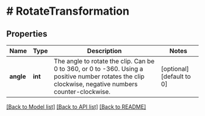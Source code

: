 # # RotateTransformation

## Properties

Name | Type | Description | Notes
------------ | ------------- | ------------- | -------------
**angle** | **int** | The angle to rotate the clip. Can be 0 to 360, or 0 to -360. Using a positive number rotates the clip clockwise, negative numbers counter-clockwise. | [optional] [default to 0]

[[Back to Model list]](../../README.md#models) [[Back to API list]](../../README.md#endpoints) [[Back to README]](../../README.md)
